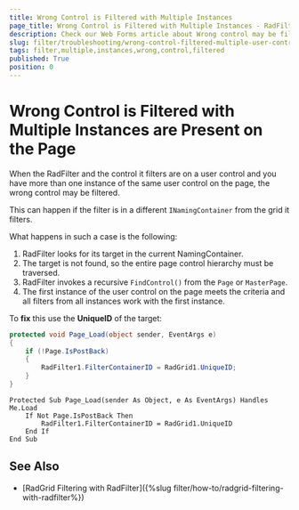 ```yaml
---
title: Wrong Control is Filtered with Multiple Instances
page_title: Wrong Control is Filtered with Multiple Instances - RadFilter
description: Check our Web Forms article about Wrong control may be filtered when more than one instance of their user control is present. See how to resolve/.
slug: filter/troubleshooting/wrong-control-filtered-multiple-user-controls
tags: filter,multiple,instances,wrong,control,filtered
published: True
position: 0
---
```


# Wrong Control is Filtered with Multiple Instances are Present on the Page


When the RadFilter and the control it filters are on a user control and you have more than one instance of the same user control on the page, the wrong control may be filtered.

This can happen if the filter is in a different `INamingContainer` from the grid it filters.

What happens in such a case is the following:

1. RadFilter looks for its target in the current NamingContainer.
1. The target is not found, so the entire page control hierarchy must be traversed.
1. RadFilter invokes a recursive `FindControl()` from the `Page` or `MasterPage`.
1. The first instance of the user control on the page meets the criteria and all filters from all instances work with the first instance.

To **fix** this use the **UniqueID** of the target:

````C#
protected void Page_Load(object sender, EventArgs e)
{
	if (!Page.IsPostBack)
	{
		RadFilter1.FilterContainerID = RadGrid1.UniqueID;
	}
}
````
````VB
Protected Sub Page_Load(sender As Object, e As EventArgs) Handles Me.Load
	If Not Page.IsPostBack Then
		RadFilter1.FilterContainerID = RadGrid1.UniqueID
	End If
End Sub
````

## See Also

* [RadGrid Filtering with RadFilter]({%slug filter/how-to/radgrid-filtering-with-radfilter%})
